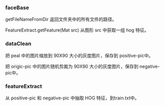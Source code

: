 ### faceBase

getFileNameFromDir 返回文件夹中的所有文件的路径。

FeatureExtract.getFeature(Mat src) 从图形 src 中获取一组 hog 特征。

### dataClean

把 peal 中的图片缩放到 90X90 大小的灰度图片，保存到 positive-pic中。

把 origic-pic 中的图片随机剪裁为 90X90 大小的灰度图片，保存到 negative-pic中。

### featureExtract

从 positive-pic 和 negative-pic 中抽取 HOG 特征，到train.txt中。

